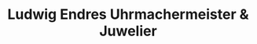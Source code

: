 ---
title: "Ludwig Endres Uhrmachermeister & Juwelier"
url: /erlangen/ludwig-endres-uhrmachermeister-und-juwelier/
shop: Schmuck
---
